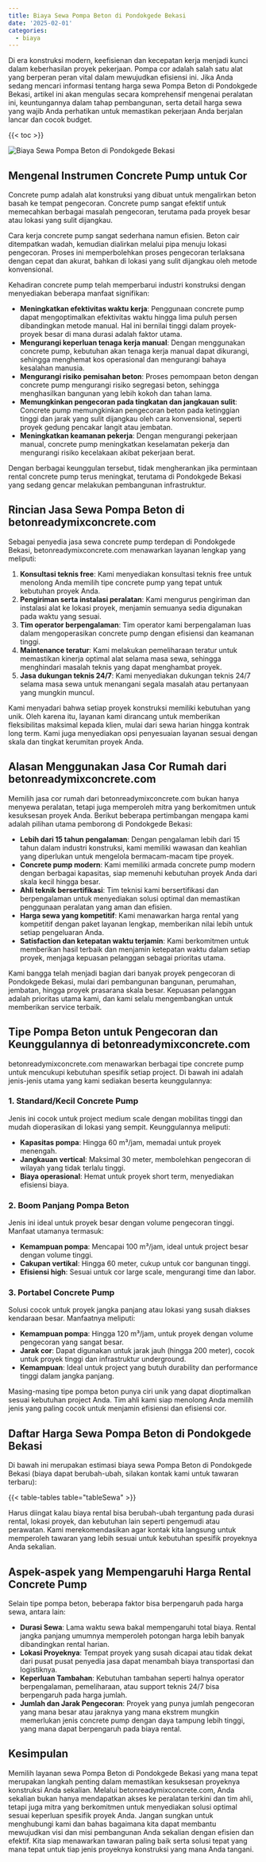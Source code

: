 ```yaml
---
title: Biaya Sewa Pompa Beton di Pondokgede Bekasi
date: '2025-02-01'
categories:
  - biaya
---
```


Di era konstruksi modern, keefisienan dan kecepatan kerja menjadi kunci dalam keberhasilan proyek pekerjaan. Pompa cor adalah salah satu alat yang berperan peran vital dalam mewujudkan efisiensi ini. Jika Anda sedang mencari informasi tentang harga sewa Pompa Beton di Pondokgede Bekasi, artikel ini akan mengulas secara komprehensif mengenai peralatan ini, keuntungannya dalam tahap pembangunan, serta detail harga sewa yang wajib Anda perhatikan untuk memastikan pekerjaan Anda berjalan lancar dan cocok budget.

{{< toc >}}

![Biaya Sewa Pompa Beton di Pondokgede Bekasi](https://betoncor8.github.io/pump/concrete-pump%20(3).png)

## Mengenal Instrumen Concrete Pump untuk Cor

Concrete pump adalah alat konstruksi yang dibuat untuk mengalirkan beton basah ke tempat pengecoran. Concrete pump sangat efektif untuk memecahkan berbagai masalah pengecoran, terutama pada proyek besar atau lokasi yang sulit dijangkau.

Cara kerja concrete pump sangat sederhana namun efisien. Beton cair ditempatkan wadah, kemudian dialirkan melalui pipa menuju lokasi pengecoran. Proses ini memperbolehkan proses pengecoran terlaksana dengan cepat dan akurat, bahkan di lokasi yang sulit dijangkau oleh metode konvensional.

Kehadiran concrete pump telah memperbarui industri konstruksi dengan menyediakan beberapa manfaat signifikan:

- **Meningkatkan efektivitas waktu kerja**: Penggunaan concrete pump dapat mengoptimalkan efektivitas waktu hingga lima puluh persen dibandingkan metode manual. Hal ini bernilai tinggi dalam proyek-proyek besar di mana durasi adalah faktor utama.
- **Mengurangi keperluan tenaga kerja manual**: Dengan menggunakan concrete pump, kebutuhan akan tenaga kerja manual dapat dikurangi, sehingga menghemat kos operasional dan mengurangi bahaya kesalahan manusia.
- **Mengurangi risiko pemisahan beton**: Proses pemompaan beton dengan concrete pump mengurangi risiko segregasi beton, sehingga menghasilkan bangunan yang lebih kokoh dan tahan lama.
- **Memungkinkan pengecoran pada tingkatan dan jangkauan sulit**: Concrete pump memungkinkan pengecoran beton pada ketinggian tinggi dan jarak yang sulit dijangkau oleh cara konvensional, seperti proyek gedung pencakar langit atau jembatan.
- **Meningkatkan keamanan pekerja**: Dengan mengurangi pekerjaan manual, concrete pump meningkatkan keselamatan pekerja dan mengurangi risiko kecelakaan akibat pekerjaan berat.

Dengan berbagai keunggulan tersebut, tidak mengherankan jika permintaan rental concrete pump terus meningkat, terutama di Pondokgede Bekasi yang sedang gencar melakukan pembangunan infrastruktur.

## Rincian Jasa Sewa Pompa Beton di betonreadymixconcrete.com

Sebagai penyedia jasa sewa concrete pump terdepan di Pondokgede Bekasi, betonreadymixconcrete.com menawarkan layanan lengkap yang meliputi:

1. **Konsultasi teknis free**: Kami menyediakan konsultasi teknis free untuk menolong Anda memilih tipe concrete pump yang tepat untuk kebutuhan proyek Anda.
2. **Pengiriman serta instalasi peralatan**: Kami mengurus pengiriman dan instalasi alat ke lokasi proyek, menjamin semuanya sedia digunakan pada waktu yang sesuai.
3. **Tim operator berpengalaman**: Tim operator kami berpengalaman luas dalam mengoperasikan concrete pump dengan efisiensi dan keamanan tinggi.
4. **Maintenance teratur**: Kami melakukan pemeliharaan teratur untuk memastikan kinerja optimal alat selama masa sewa, sehingga menghindari masalah teknis yang dapat menghambat proyek.
5. **Jasa dukungan teknis 24/7**: Kami menyediakan dukungan teknis 24/7 selama masa sewa untuk menangani segala masalah atau pertanyaan yang mungkin muncul.

Kami menyadari bahwa setiap proyek konstruksi memiliki kebutuhan yang unik. Oleh karena itu, layanan kami dirancang untuk memberikan fleksibilitas maksimal kepada klien, mulai dari sewa harian hingga kontrak long term. Kami juga menyediakan opsi penyesuaian layanan sesuai dengan skala dan tingkat kerumitan proyek Anda.

## Alasan Menggunakan Jasa Cor Rumah dari betonreadymixconcrete.com

Memilih jasa cor rumah dari betonreadymixconcrete.com bukan hanya menyewa peralatan, tetapi juga memperoleh mitra yang berkomitmen untuk kesuksesan proyek Anda. Berikut beberapa pertimbangan mengapa kami adalah pilihan utama pemborong di Pondokgede Bekasi:

- **Lebih dari 15 tahun pengalaman**: Dengan pengalaman lebih dari 15 tahun dalam industri konstruksi, kami memiliki wawasan dan keahlian yang diperlukan untuk mengelola bermacam-macam tipe proyek.
- **Concrete pump modern**: Kami memiliki armada concrete pump modern dengan berbagai kapasitas, siap memenuhi kebutuhan proyek Anda dari skala kecil hingga besar.
- **Ahli teknik bersertifikasi**: Tim teknisi kami bersertifikasi dan berpengalaman untuk menyediakan solusi optimal dan memastikan penggunaan peralatan yang aman dan efisien.
- **Harga sewa yang kompetitif**: Kami menawarkan harga rental yang kompetitif dengan paket layanan lengkap, memberikan nilai lebih untuk setiap pengeluaran Anda.
- **Satisfaction dan ketepatan waktu terjamin**: Kami berkomitmen untuk memberikan hasil terbaik dan menjamin ketepatan waktu dalam setiap proyek, menjaga kepuasan pelanggan sebagai prioritas utama.

Kami bangga telah menjadi bagian dari banyak proyek pengecoran di Pondokgede Bekasi, mulai dari pembangunan bangunan, perumahan, jembatan, hingga proyek prasarana skala besar. Kepuasan pelanggan adalah prioritas utama kami, dan kami selalu mengembangkan untuk memberikan service terbaik.

## Tipe Pompa Beton untuk Pengecoran dan Keunggulannya di betonreadymixconcrete.com

betonreadymixconcrete.com menawarkan berbagai tipe concrete pump untuk mencukupi kebutuhan spesifik setiap project. Di bawah ini adalah jenis-jenis utama yang kami sediakan beserta keunggulannya:

### 1\. Standard/Kecil Concrete Pump

Jenis ini cocok untuk project medium scale dengan mobilitas tinggi dan mudah dioperasikan di lokasi yang sempit. Keunggulannya meliputi:

- **Kapasitas pompa**: Hingga 60 m³/jam, memadai untuk proyek menengah.
- **Jangkauan vertical**: Maksimal 30 meter, membolehkan pengecoran di wilayah yang tidak terlalu tinggi.
- **Biaya operasional**: Hemat untuk proyek short term, menyediakan efisiensi biaya.

### 2\. Boom Panjang Pompa Beton

Jenis ini ideal untuk proyek besar dengan volume pengecoran tinggi. Manfaat utamanya termasuk:

- **Kemampuan pompa**: Mencapai 100 m³/jam, ideal untuk project besar dengan volume tinggi.
- **Cakupan vertikal**: Hingga 60 meter, cukup untuk cor bangunan tinggi.
- **Efisiensi high**: Sesuai untuk cor large scale, mengurangi time dan labor.

### 3\. Portabel Concrete Pump

Solusi cocok untuk proyek jangka panjang atau lokasi yang susah diakses kendaraan besar. Manfaatnya meliputi:

- **Kemampuan pompa**: Hingga 120 m³/jam, untuk proyek dengan volume pengecoran yang sangat besar.
- **Jarak cor**: Dapat digunakan untuk jarak jauh (hingga 200 meter), cocok untuk proyek tinggi dan infrastruktur underground.
- **Kemampuan**: Ideal untuk project yang butuh durability dan performance tinggi dalam jangka panjang.

Masing-masing tipe pompa beton punya ciri unik yang dapat dioptimalkan sesuai kebutuhan project Anda. Tim ahli kami siap menolong Anda memilih jenis yang paling cocok untuk menjamin efisiensi dan efisiensi cor.

## Daftar Harga Sewa Pompa Beton di Pondokgede Bekasi

Di bawah ini merupakan estimasi biaya sewa Pompa Beton di Pondokgede Bekasi (biaya dapat berubah-ubah, silakan kontak kami untuk tawaran terbaru):

{{< table-tables table="tableSewa" >}}

Harus diingat kalau biaya rental bisa berubah-ubah tergantung pada durasi rental, lokasi proyek, dan kebutuhan lain seperti pengemudi atau perawatan. Kami merekomendasikan agar kontak kita langsung untuk memperoleh tawaran yang lebih sesuai untuk kebutuhan spesifik proyeknya Anda sekalian.

## Aspek-aspek yang Mempengaruhi Harga Rental Concrete Pump

Selain tipe pompa beton, beberapa faktor bisa berpengaruh pada harga sewa, antara lain:

- **Durasi Sewa**: Lama waktu sewa bakal mempengaruhi total biaya. Rental jangka panjang umumnya memperoleh potongan harga lebih banyak dibandingkan rental harian.
- **Lokasi Proyeknya**: Tempat proyek yang susah dicapai atau tidak dekat dari pusat pusat penyedia jasa dapat menambah biaya transportasi dan logistiknya.
- **Keperluan Tambahan**: Kebutuhan tambahan seperti halnya operator berpengalaman, pemeliharaan, atau support teknis 24/7 bisa berpengaruh pada harga jumlah.
- **Jumlah dan Jarak Pengecoran**: Proyek yang punya jumlah pengecoran yang mana besar atau jaraknya yang mana ekstrem mungkin memerlukan jenis concrete pump dengan daya tampung lebih tinggi, yang mana dapat berpengaruh pada biaya rental.

## Kesimpulan

Memilih layanan sewa Pompa Beton di Pondokgede Bekasi yang mana tepat merupakan langkah penting dalam memastikan kesuksesan proyeknya konstruksi Anda sekalian. Melalui betonreadymixconcrete.com, Anda sekalian bukan hanya mendapatkan akses ke peralatan terkini dan tim ahli, tetapi juga mitra yang berkomitmen untuk menyediakan solusi optimal sesuai keperluan spesifik proyek Anda. Jangan sungkan untuk menghubungi kami dan bahas bagaimana kita dapat membantu mewujudkan visi dan misi pembangunan Anda sekalian dengan efisien dan efektif. Kita siap menawarkan tawaran paling baik serta solusi tepat yang mana tepat untuk tiap jenis proyeknya konstruksi yang mana Anda tangani.
